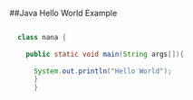 ##Java Hello World Example

```java

  class nana {
    
    public static void main(String args[]){
      
      System.out.println("Hello World");
      }
      }
```
